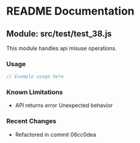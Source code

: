# README Documentation

## Module: src/test/test_38.js

This module handles api misuse operations.

### Usage

```javascript
// Example usage here
```

### Known Limitations

- API returns error Unexpected behavior

### Recent Changes

- Refactored in commit 06cc0dea
